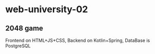 # web-university-02

## 2048 game
Frontend on HTML+JS+CSS, Backend on Kotlin+Spring, DataBase is PostgreSQL
